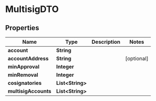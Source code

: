 
# MultisigDTO

## Properties
Name | Type | Description | Notes
------------ | ------------- | ------------- | -------------
**account** | **String** |  | 
**accountAddress** | **String** |  |  [optional]
**minApproval** | **Integer** |  | 
**minRemoval** | **Integer** |  | 
**cosignatories** | **List&lt;String&gt;** |  | 
**multisigAccounts** | **List&lt;String&gt;** |  | 




